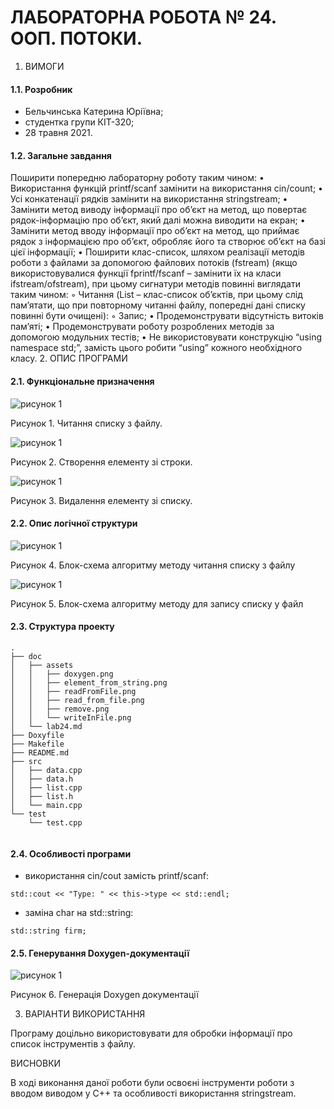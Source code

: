 # ЛАБОРАТОРНА РОБОТА № 24. ООП. ПОТОКИ.
1. ВИМОГИ
#### 1.1. Розробник
* Бельчинська Катерина Юріївна;
* студентка групи КІТ-320;
* 28 травня 2021.
#### 1.2. Загальне завдання
Поширити попередню лабораторну роботу таким чином:
• Використання функцій printf/scanf замінити на використання cin/count;
• Усі конкатенації рядків замінити на використання stringstream;
• Замінити метод виводу інформації про об’єкт на метод, що повертає рядок-інформацію про об’єкт, який далі можна виводити на екран;
• Замінити метод вводу інформації про об’єкт на метод, що приймає рядок з інформацією про об’єкт, обробляє його та створює об’єкт на базі цієї інформації;
• Поширити клас-список, шляхом реалізації методів роботи з файлами за допомогою файлових потоків (fstream) (якщо використовувалися функції fprintf/fscanf – замінити їх на класи ifstream/ofstream), при цьому сигнатури методів повинні виглядати таким чином:
◦ Читання (List – клас-список об’єктів, при цьому слід пам’ятати, що при повторному читанні файлу, попередні дані списку повинні бути очищені):
◦ Запис;
• Продемонструвати відсутність витоків пам’яті;
• Продемонструвати роботу розроблених методів за допомогою модульних тестів;
• Не використовувати конструкцію “using namespace std;”, замість цього робити “using” кожного необхідного класу.
2. ОПИС ПРОГРАМИ
#### 2.1. Функціональне призначення

![рисунок 1](assets/read_from_file.png)

Рисунок 1. Читання списку з файлу.

![рисунок 1](assets/element_from_string.png)

Рисунок 2. Створення елементу зі строки.

![рисунок 1](assets/remove.png)

Рисунок 3. Видалення елементу зі списку.

#### 2.2. Опис логічної структури

![рисунок 1](assets/readFromFile.png)

Рисунок 4. Блок-схема алгоритму методу читання списку з файлу

![рисунок 1](assets/writeInFile.png)

Рисунок 5. Блок-схема алгоритму методу для запису списку у файл


#### 2.3. Структура проекту

```
.
├── doc
│   ├── assets
│   │   ├── doxygen.png
│   │   ├── element_from_string.png
│   │   ├── readFromFile.png
│   │   ├── read_from_file.png
│   │   ├── remove.png
│   │   └── writeInFile.png
│   └── lab24.md
├── Doxyfile
├── Makefile
├── README.md
├── src
│   ├── data.cpp
│   ├── data.h
│   ├── list.cpp
│   ├── list.h
│   └── main.cpp
└── test
    └── test.cpp


```
#### 2.4. Особливості програми
- використання cin/cout замість printf/scanf:
```
std::cout << "Type: " << this->type << std::endl;
```
- заміна char на std::string:
```
std::string firm;
```
#### 2.5. Генерування Doxygen-документації

![рисунок 1](assets/doxygen.png)

Рисунок 6. Генерація Doxygen документації

3. ВАРІАНТИ ВИКОРИСТАННЯ

Програму доцільно використовувати для обробки інформації про список інструментів з файлу.

ВИСНОВКИ

В ході виконання даної роботи були освоєні інструменти роботи з вводом виводом у C++ та особливості використання stringstream.
